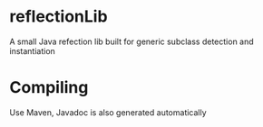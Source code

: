 # reflectionLib
A small Java refection lib built for generic subclass detection and instantiation

# Compiling

Use Maven, Javadoc is also generated automatically
